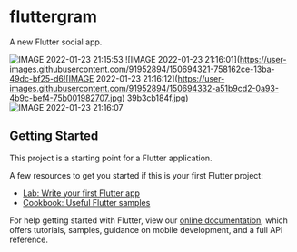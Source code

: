 # fluttergram

A new Flutter social app.


![IMAGE 2022-01-23 21:15:53](https://user-images.githubusercontent.com/91952894/150694316-f80e46ee-cad4-4180-8e13-126e6abcd430.jpg)
![IMAGE 2022-01-23 21:16:01](https://user-images.githubusercontent.com/91952894/150694321-758162ce-13ba-49dc-bf25-d6![IMAGE 2022-01-23 21:16:12](https://user-images.githubusercontent.com/91952894/150694332-a51b9cd2-0a93-4b9c-bef4-75b001982707.jpg)
39b3cb184f.jpg)
![IMAGE 2022-01-23 21:16:07](https://user-images.githubusercontent.com/91952894/150694326-d212da5a-c19c-47fb-8a31-548d6c2a12db.jpg)

## Getting Started

This project is a starting point for a Flutter application.

A few resources to get you started if this is your first Flutter project:

- [Lab: Write your first Flutter app](https://flutter.dev/docs/get-started/codelab)
- [Cookbook: Useful Flutter samples](https://flutter.dev/docs/cookbook)

For help getting started with Flutter, view our
[online documentation](https://flutter.dev/docs), which offers tutorials,
samples, guidance on mobile development, and a full API reference.
